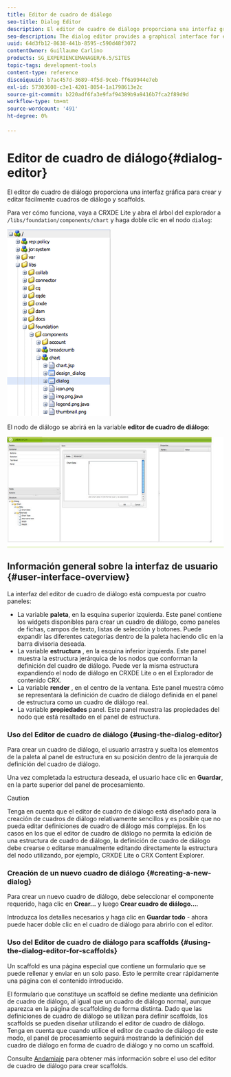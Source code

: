 ```yaml
---
title: Editor de cuadro de diálogo
seo-title: Dialog Editor
description: El editor de cuadro de diálogo proporciona una interfaz gráfica para crear y editar fácilmente cuadros de diálogo y scaffolds
seo-description: The dialog editor provides a graphical interface for easily creating and editing dialog boxes and scaffolds
uuid: 64d3fb12-8638-441b-8595-c590d48f3072
contentOwner: Guillaume Carlino
products: SG_EXPERIENCEMANAGER/6.5/SITES
topic-tags: development-tools
content-type: reference
discoiquuid: b7ac457d-3689-4f5d-9ceb-ff6a9944e7eb
exl-id: 57303608-c3e1-4201-8054-1a1798613e2c
source-git-commit: b220adf6fa3e9faf94389b9a9416b7fca2f89d9d
workflow-type: tm+mt
source-wordcount: '491'
ht-degree: 0%

---
```


# Editor de cuadro de diálogo{#dialog-editor}

El editor de cuadro de diálogo proporciona una interfaz gráfica para crear y editar fácilmente cuadros de diálogo y scaffolds.

Para ver cómo funciona, vaya a CRXDE Lite y abra el árbol del explorador a `/libs/foundation/components/chart` y haga doble clic en el nodo `dialog`:

![chlimage_1-247](assets/chlimage_1-247.png)

El nodo de diálogo se abrirá en la variable **editor de cuadro de diálogo**:

![screen_shot_2012-02-01at25033pm](assets/screen_shot_2012-02-01at25033pm.png)

## Información general sobre la interfaz de usuario {#user-interface-overview}

La interfaz del editor de cuadro de diálogo está compuesta por cuatro paneles:

* La variable **paleta**, en la esquina superior izquierda. Este panel contiene los widgets disponibles para crear un cuadro de diálogo, como paneles de fichas, campos de texto, listas de selección y botones. Puede expandir las diferentes categorías dentro de la paleta haciendo clic en la barra divisoria deseada.
* La variable **estructura** , en la esquina inferior izquierda. Este panel muestra la estructura jerárquica de los nodos que conforman la definición del cuadro de diálogo. Puede ver la misma estructura expandiendo el nodo de diálogo en CRXDE Lite o en el Explorador de contenido CRX.
* La variable **render** , en el centro de la ventana. Este panel muestra cómo se representará la definición de cuadro de diálogo definida en el panel de estructura como un cuadro de diálogo real.
* La variable **propiedades** panel. Este panel muestra las propiedades del nodo que está resaltado en el panel de estructura.

### Uso del Editor de cuadro de diálogo {#using-the-dialog-editor}

Para crear un cuadro de diálogo, el usuario arrastra y suelta los elementos de la paleta al panel de estructura en su posición dentro de la jerarquía de definición del cuadro de diálogo.

Una vez completada la estructura deseada, el usuario hace clic en **Guardar**, en la parte superior del panel de procesamiento.

>[!CAUTION]
>
>Tenga en cuenta que el editor de cuadro de diálogo está diseñado para la creación de cuadros de diálogo relativamente sencillos y es posible que no pueda editar definiciones de cuadro de diálogo más complejas. En los casos en los que el editor de cuadro de diálogo no permita la edición de una estructura de cuadro de diálogo, la definición de cuadro de diálogo debe crearse o editarse manualmente editando directamente la estructura del nodo utilizando, por ejemplo, CRXDE Lite o CRX Content Explorer.

### Creación de un nuevo cuadro de diálogo {#creating-a-new-dialog}

Para crear un nuevo cuadro de diálogo, debe seleccionar el componente requerido, haga clic en **Crear...** y luego **Crear cuadro de diálogo...**.

Introduzca los detalles necesarios y haga clic en **Guardar todo** - ahora puede hacer doble clic en el cuadro de diálogo para abrirlo con el editor.

### Uso del Editor de cuadro de diálogo para scaffolds {#using-the-dialog-editor-for-scaffolds}

Un scaffold es una página especial que contiene un formulario que se puede rellenar y enviar en un solo paso. Esto le permite crear rápidamente una página con el contenido introducido.

El formulario que constituye un scaffold se define mediante una definición de cuadro de diálogo, al igual que un cuadro de diálogo normal, aunque aparezca en la página de scaffolding de forma distinta. Dado que las definiciones de cuadro de diálogo se utilizan para definir scaffolds, los scaffolds se pueden diseñar utilizando el editor de cuadro de diálogo. Tenga en cuenta que cuando utilice el editor de cuadro de diálogo de este modo, el panel de procesamiento seguirá mostrando la definición del cuadro de diálogo en forma de cuadro de diálogo y no como un scaffold.

Consulte [Andamiaje](/help/sites-authoring/scaffolding.md) para obtener más información sobre el uso del editor de cuadro de diálogo para crear scaffolds.
